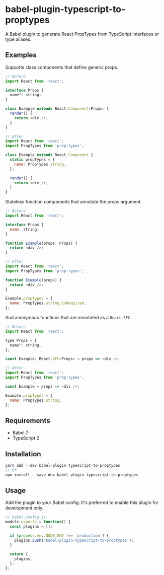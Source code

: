 # babel-plugin-typescript-to-proptypes

A Babel plugin to generate React PropTypes from TypeScript interfaces or type aliases.

## Examples

Supports class components that define generic props.

```js
// Before
import React from 'react';

interface Props {
  name?: string;
}

class Example extends React.Component<Props> {
  render() {
    return <div />;
  }
}

// After
import React from 'react';
import PropTypes from 'prop-types';

class Example extends React.Component {
  static propTypes = {
    name: PropTypes.string,
  };

  render() {
    return <div />;
  }
}
```

Stateless function components that annotate the props argument.

```js
// Before
import React from 'react';

interface Props {
  name: string;
}

function Example(props: Props) {
  return <div />;
}

// After
import React from 'react';
import PropTypes from 'prop-types';

function Example(props) {
  return <div />;
}

Example.propTypes = {
  name: PropTypes.string.isRequired,
};
```

And anonymous functions that are annotated as a `React.SFC`.

```js
// Before
import React from 'react';

type Props = {
  name?: string,
};

const Example: React.SFC<Props> = props => <div />;

// After
import React from 'react';
import PropTypes from 'prop-types';

const Example = props => <div />;

Example.propTypes = {
  name: PropTypes.string,
};
```

## Requirements

- Babel 7
- TypeScript 2

## Installation

```js
yarn add --dev babel-plugin-typescript-to-proptypes
// Or
npm install --save-dev babel-plugin-typescript-to-proptypes
```

## Usage

Add the plugin to your Babel config. It's preferred to enable this plugin for development only.

```js
// babel.config.js
module.exports = function() {
  const plugins = [];

  if (process.env.NODE_ENV !== 'production') {
    plugins.push('babel-plugin-typescript-to-proptypes');
  }

  return {
    plugins,
  };
};
```
